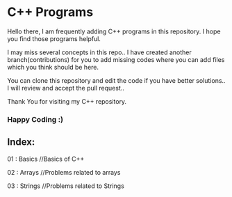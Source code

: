 # C++ Programs 

Hello there, I am frequently adding C++ programs in this repository. I hope you find those programs helpful. 

I may miss several concepts in this repo.. I have created another branch(contributions) for you to add missing codes where you can add files which you think should be here.

You can clone this repository and edit the code if you have better solutions.. I will review and accept the pull request..

Thank You for visiting my C++ repository. 

### Happy Coding :)

## Index: 

01 : Basics   //Basics of C++

02 : Arrays  //Problems related to arrays

03 : Strings //Problems related to Strings
